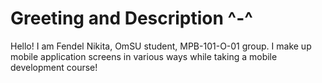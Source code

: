 # **Greeting and Description ^-^**

Hello! I am Fendel Nikita, OmSU student, MPB-101-O-01 group. I make up mobile application screens in various ways while taking a mobile development course!
